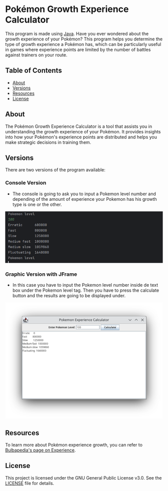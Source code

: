 # Pokémon Growth Experience Calculator

This program is made using [Java](https://www.java.com/es/).
Have you ever wondered about the growth experience of your Pokémon?
This program helps you determine the type of growth experience a Pokémon has, 
which can be particularly useful in games where experience points are limited 
by the number of battles against trainers on your route.

## Table of Contents
- [About](#about)
- [Versions](#versions)
- [Resources](#resources)
- [License](#license)

## About
The Pokémon Growth Experience Calculator is a tool that assists you in 
understanding the growth experience of your Pokémon. It provides insights 
into how your Pokémon's experience points are distributed and helps you make 
strategic decisions in training them.

## Versions
There are two versions of the program available:

### Console Version
- The console is going to ask you to input a Pokemon level number and depending 
of the amount of experience your Pokemon has his growth type is one or the other.

![CONSOLE-VERSION](images/CONSOLE-VERSION.png)

### Graphic Version with JFrame
- In this case you have to input the Pokemon level number inside de text box
under the Pokemon level tag. Then you have to press the calculate button
and the results are going to be displayed under.

![GRAPHIC-VERSION](images/graphic-version.png)

## Resources
To learn more about Pokémon experience growth, you can refer to [Bulbapedia's page on Experience](https://bulbapedia.bulbagarden.net/wiki/Experience).

## License
This project is licensed under the GNU General Public License v3.0. See the [LICENSE](LICENSE) file for details.
